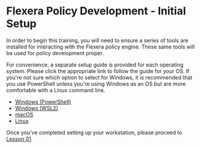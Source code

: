 # Flexera Policy Development - Initial Setup

In order to begin this training, you will need to ensure a series of tools are installed for interacting with the Flexera policy engine. These same tools will be used for policy development proper.

For convenience, a separate setup guide is provided for each operating system. Please click the appropriate link to follow the guide for your OS. If you're not sure which option to select for Windows, it is recommended that you use PowerShell unless you're using Windows as an OS but are more comfortable with a Linux command line.

* [Windows (PowerShell)](https://github.com/flexera-public/policy_engine_training/blob/main/00_setup/windows_powershell)
* [Windows (WSL2)](https://github.com/flexera-public/policy_engine_training/blob/main/00_setup/windows_wsl2)
* [macOS](https://github.com/flexera-public/policy_engine_training/blob/main/00_setup/macos)
* [Linux](https://github.com/flexera-public/policy_engine_training/blob/main/00_setup/linux)

Once you've completed setting up your workstation, please proceed to [Lesson 01](https://github.com/flexera-public/policy_engine_training/blob/main/01_introduction).
